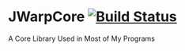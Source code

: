 # JWarpCore [![Build Status](http://chazwarp923.tech/jenkins/buildStatus/icon?job=JWarpCore)](http://chazwarp923.tech/jenkins/job/JWarpCore/)
A Core Library Used in Most of My Programs
